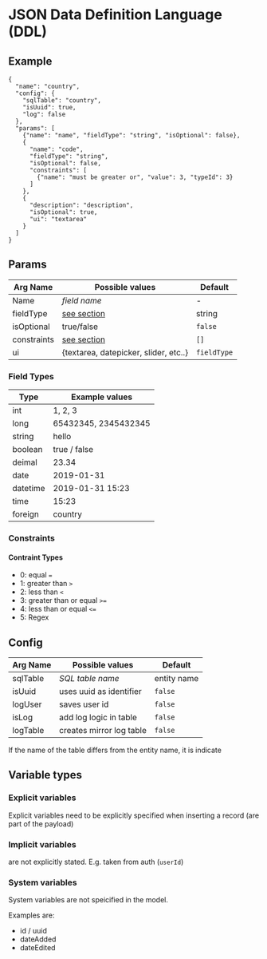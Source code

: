# JSON Data Definition Language (DDL)

## Example

```
{
  "name": "country",
  "config": {
    "sqlTable": "country",
    "isUuid": true,
    "log": false
  },
  "params": [
    {"name": "name", "fieldType": "string", "isOptional": false},
    {
      "name": "code",
      "fieldType": "string",
      "isOptional": false,
      "constraints": [
        {"name": "must be greater or", "value": 3, "typeId": 3}
      ]
    },
    {
      "description": "description",
      "isOptional": true,
      "ui": "textarea"
    }
  ]
}
```

## Params


| Arg Name    |  Possible values                                                | Default     |
|-------------|-----------------------------------------------------------------|-------------|
| Name        | *field name*                                                    | -           |
| fieldType   | [see section](#field-types)                                     | string      |
| isOptional  | true/false                                                      | `false`     |
| constraints | [see section](#constraints)                                     | `[]`        |
| ui          | {textarea, datepicker, slider, etc..}                           | `fieldType` |


### Field Types

| Type     | Example values       |
|----------|----------------------|
| int      | 1, 2, 3              |
| long     | 65432345, 2345432345 |
| string   | hello                |
| boolean  | true / false         |
| deimal   | 23.34                |
| date     | 2019-01-31           |
| datetime | 2019-01-31 15:23     |
| time     | 15:23                |
| foreign  | country              |

### Constraints

#### Contraint Types
* 0: equal `=`
* 1: greater than `>`
* 2: less than `<`
* 3: greater than or equal `>=`
* 4: less than or equal `<=`
* 5: Regex 

## Config

| Arg Name    |  Possible values                                                | Default     |
|-------------|-----------------------------------------------------------------|-------------|
| sqlTable    | *SQL table name*                                                | entity name |
| isUuid      | uses uuid as identifier                                         | `false`     |
| logUser     | saves user id                                                   | `false`     |
| isLog       | add log logic in table                                          | `false`     |
| logTable    | creates mirror log table                                        | `false`     |

If the name of the table differs from the entity name, it is indicate

## Variable types

### Explicit variables

Explicit variables need to be explicitly specified when inserting a record (are part of the payload)

### Implicit variables

are not explicitly stated. E.g. taken from auth (`userId`)

### System variables

System variables are not speicified in the model.

Examples are:

* id / uuid
* dateAdded
* dateEdited
